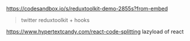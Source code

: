 https://codesandbox.io/s/reduxtoolkit-demo-2855s?from-embed
> twitter reduxtoolkit + hooks

https://www.hypertextcandy.com/react-code-splitting
lazyload of react